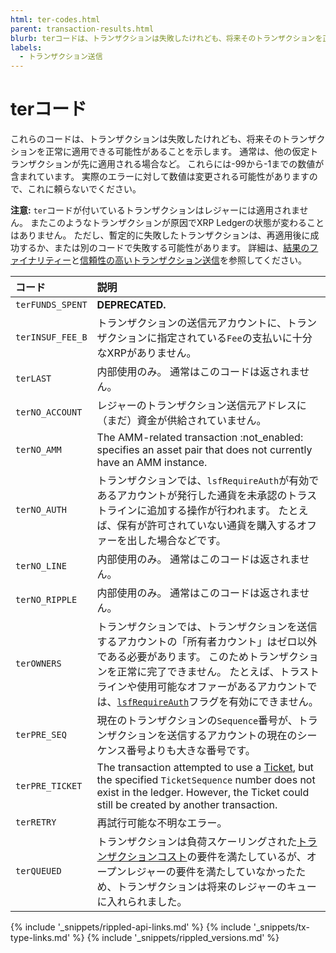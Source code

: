 ```yaml
---
html: ter-codes.html
parent: transaction-results.html
blurb: terコードは、トランザクションは失敗したけれども、将来そのトランザクションを正常に適用できる可能性があることを示します。
labels:
  - トランザクション送信
---
```


# terコード

これらのコードは、トランザクションは失敗したけれども、将来そのトランザクションを正常に適用できる可能性があることを示します。 通常は、他の仮定トランザクションが先に適用される場合など。 これらには-99から-1までの数値が含まれています。 実際のエラーに対して数値は変更される可能性がありますので、これに頼らないでください。

**注意:** `ter`コードが付いているトランザクションはレジャーには適用されません。 またこのようなトランザクションが原因でXRP Ledgerの状態が変わることはありません。 ただし、暫定的に失敗したトランザクションは、再適用後に成功するか、または別のコードで失敗する可能性があります。 詳細は、[結果のファイナリティー](finality-of-results.html)と[信頼性の高いトランザクション送信](reliable-transaction-submission.html)を参照してください。

| コード              | 説明                                                                                                                                                                                                    |
|:---------------- |:----------------------------------------------------------------------------------------------------------------------------------------------------------------------------------------------------- |
| `terFUNDS_SPENT` | **DEPRECATED.**                                                                                                                                                                                       |
| `terINSUF_FEE_B` | トランザクションの送信元アカウントに、トランザクションに指定されている`Fee`の支払いに十分なXRPがありません。                                                                                                                                            |
| `terLAST`        | 内部使用のみ。 通常はこのコードは返されません。                                                                                                                                                                              |
| `terNO_ACCOUNT`  | レジャーのトランザクション送信元アドレスに（まだ）資金が供給されていません。                                                                                                                                                                |
| `terNO_AMM`      | The AMM-related transaction :not_enabled: specifies an asset pair that does not currently have an AMM instance.                                                                                       |
| `terNO_AUTH`     | トランザクションでは、`lsfRequireAuth`が有効であるアカウントが発行した通貨を未承認のトラストラインに追加する操作が行われます。 たとえば、保有が許可されていない通貨を購入するオファーを出した場合などです。                                                                                        |
| `terNO_LINE`     | 内部使用のみ。 通常はこのコードは返されません。                                                                                                                                                                              |
| `terNO_RIPPLE`   | 内部使用のみ。 通常はこのコードは返されません。                                                                                                                                                                              |
| `terOWNERS`      | トランザクションでは、トランザクションを送信するアカウントの「所有者カウント」はゼロ以外である必要があります。 このためトランザクションを正常に完了できません。 たとえば、トラストラインや使用可能なオファーがあるアカウントでは、[`lsfRequireAuth`](accountset.html#accountsetのフラグ)フラグを有効にできません。                     |
| `terPRE_SEQ`     | 現在のトランザクションの`Sequence`番号が、トランザクションを送信するアカウントの現在のシーケンス番号よりも大きな番号です。                                                                                                                                    |
| `terPRE_TICKET`  | The transaction attempted to use a [Ticket](tickets.html), but the specified `TicketSequence` number does not exist in the ledger. However, the Ticket could still be created by another transaction. |
| `terRETRY`       | 再試行可能な不明なエラー。                                                                                                                                                                                         |
| `terQUEUED`      | トランザクションは負荷スケーリングされた[トランザクションコスト](transaction-cost.html)の要件を満たしているが、オープンレジャーの要件を満たしていなかったため、トランザクションは将来のレジャーのキューに入れられました。                                                                             |

<!--{# common link defs #}-->
{% include '_snippets/rippled-api-links.md' %}
{% include '_snippets/tx-type-links.md' %}
{% include '_snippets/rippled_versions.md' %}

